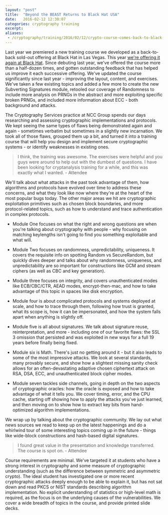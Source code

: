 ```yaml
---
layout: "post"
title:  "Beyond the BEAST Returns to Black Hat USA"
date:   2016-02-12 12:30:07
categories: cryptography training
excerpt: 
aliases:
 - /cryptography/training/2016/02/12/crypto-course-comes-back-to-black-hat.html
---
```


Last year we premiered a new training course we developed as a back-to-back sold-out offering at Black Hat in Las Vegas. This year [we're offering it again at Black Hat](https://www.blackhat.com/us-16/training/beyond-the-beast-a-broad-survey-of-crypto-vulnerabilities.html). Since debuting last year, we've offered the course more than a half-dozen times, and gotten outstanding feedback that has helped us improve it each successive offering. We've updated the course significantly since last year - improving the layout, content, and exercises. We've taken a few existing topics and added a few more to create the new Subverting Signatures module, retooled our coverage of Randomness to include more analysis on PRNGs in the abstract and more exploiting specific broken PRNGs, and included more information about ECC - both background and attacks.

The Cryptography Services practice at NCC Group spends our days researching and assessing cryptographic implementations and protocols. We kept seeing the same types of flaws being demonstrated again and again - sometimes verbatim but sometimes in a slightly new incarnation. We took all of those flaws, grouped them up a bit, and turned it into a training course that will help you design and implement secure cryptographic systems - or identify weaknesses in existing ones.

<blockquote>I think, the training was awesome. The exercises were helpful and you guys were around to help out with the dumbest of questions. I have been looking for cryptanalysis training for a while, and this was exactly what I wanted. - Attendee</blockquote>

We'll talk about what attacks in the past took advantage of them, how algorithms and protocols have evolved over time to address these concerns, and what they look like now where they're at the heart of the most popular bugs today. The other major areas we hit are cryptographic exploitation primitives such as chosen block boundaries, and more protocol-related topics, such as how to understand and trace authentication in complex protocols. 

* Module One focuses on what the right and wrong questions are when you're talking about cryptography with people - why focusing on matching keylengths isn't going to find you something exploitable and what will.

* Module Two focuses on randomness, unpredictability, uniqueness. It covers the requisite info on spotting Random vs SecureRandom, but quickly dives deeper and talks about why randomness, uniqueness, and unpredictability are so important for constructions like GCM and stream ciphers (as well as CBC and key generation).

* Module three focuses on integrity, and covers unauthenticated modes like ECB/CBC/CTR, AEAD modes, encrypt-then-mac, and how to take advantage of this topic in spaces like disk encryption.

* Module four is about complicated protocols and systems deployed at scale, and how to trace through them, following how trust is granted, what its scope is, how it can be impersonated, and how the system falls apart when anything is slightly off.

* Module five is all about signatures. We talk about signature reuse, reinterpretation, and more - including one of our favorite flaws: the SSL 3 omission that persisted and was exploited in new ways for a full 19 years before finally being fixed.

* Module six is Math. There's just no getting around it - but it also leads to some of the most impressive attacks. We look at several standards, many provably secure, and show how a slightest missing sanity check allows for an often-devastating adaptive chosen ciphertext attack on RSA, DSA, ECC, and unauthenticated block cipher modes.

* Module seven tackles side channels, going in depth on the two aspects of cryptographic oracles: how the oracle is exposed and how to take advantage of what it tells you. We cover timing, error, and the CPU cache, starting off showing how to apply the attacks you've just learned, and then moving on to show how to extract key bits from hand-optimized algorithm implementations.


We wrap up by talking about the cryptographic community. We lay out what news sources we read to keep up on the latest happenings and do a whirlwind tour of some interesting topics coming up in the future - things like wide-block constructions and hash-based digital signatures. 

<blockquote>I found great value in the presentation and knowledge transferred. The course is spot on. - Attendee</blockquote>

Course requirements are minimal.  We've targeted it at students who have a strong interest in cryptography and some measure of cryptographic understanding (such as the difference between symmetric and asymmetric crypto). The ideal student has investigated one or more recent cryptographic attacks deeply enough to be able to explain it, but has not sat down and read PKCS or NIST standards describing algorithm implementation. No explicit understanding of statistics or high-level math is required, as the focus is on the underlying causes of the vulnerabilities. We cover a wide breadth of topics in the course, and provide printed slide decks.

